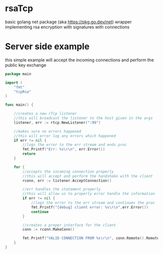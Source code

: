 # rsaTcp
basic golang net package (aka https://pkg.go.dev/net) wrapper implementing rsa encryption with signatures with connections


# Server side example
this simple example will accept the incoming connections and perform the public key exchange
```go
package main

import (
	"fmt"
	"tcpRsa"
)

func main() {

	//creates a new rTcp listener
	//this will broadcast the listener to the host given in the args
	listener, err := rtcp.NewListener(":99")

	//makes sure no errors happened
	//this will error log any errors which happened
	if err != nil {
		//logs the error to the err stream and ends proc
		fmt.Printf("Err: %s\r\n", err.Error())
		return
	}

	for {
		//accepts the incoming connection properly
		//this will accept and perform the handshake with the client
		rconn, err := listener.AcceptConnection()

		//err handles the statement properly
		//this will allow us to properly error handle the information
		if err != nil {
			//logs the error to the err stream and continues the proc
			fmt.Printf("[debug] client error: %s\r\n",err.Error())
			continue
		}

		//creates a proper interface for the client
		conn := rconn.MakeConn()

		fmt.Printf("VALID CONNECTION FROM %s\r\n", conn.Remote().RemoteAddr())
	}
}
```
